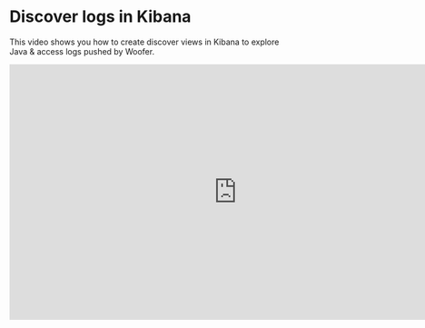 # Discover logs in Kibana

This video shows you how to create discover views in Kibana to explore Java & access logs pushed by Woofer.

<iframe width="800" height="450" src="https://www.youtube.com/embed/wp6D7C3RwSY" frameborder="0" allowfullscreen></iframe>
